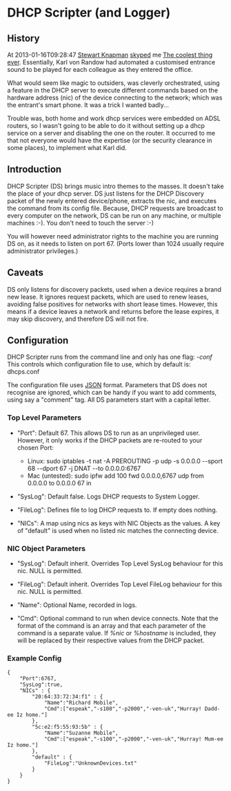 # DHCP Scripter (and Logger)

## History

At 2013-01-16T09:28:47 [Stewart Knapman](http://www.stewartknapman.com/) [skyped](http://www.skype.com/) me [The coolest thing ever](http://blog.xk72.com/post/13313246225/the-coolest-thing-ever).  Essentially, Karl von Randow had automated a customised entrance sound to be played for each colleague as they entered the office.

What would seem like magic to outsiders, was cleverly orchestrated, using a feature in the DHCP server to execute different commands based on the hardware address (nic) of the device connecting to the network; which was the entrant's smart phone.  It was a trick I wanted badly...

Trouble was, both home and work dhcp services were embedded on ADSL routers, so I wasn't going to be able to do it without setting up a dhcp service on a server and disabling the one on the router.  It occurred to me that not everyone would have the expertise (or the security clearance in some places), to implement what Karl did.

## Introduction

DHCP Scripter (DS) brings music intro themes to the masses.  It doesn't take the place of your dhcp server.  DS just listens for the DHCP Discovery packet of the newly entered device/phone, extracts the nic, and executes the command from its config file.  Because, DHCP requests are broadcast to every computer on the network, DS can be run on any machine, or multiple machines :-).  You don't need to touch the server :-)

You will however need administrator rights to the machine you are running DS on, as it needs to listen on port 67.  (Ports lower than 1024 usually require administrator privileges.)

## Caveats

DS only listens for discovery packets, used when a device requires a brand new lease.  It ignores request packets, which are used to renew leases, avoiding false positives for networks with short lease times.  However, this means if a device leaves a network and returns before the lease expires, it may skip discovery, and therefore DS will not fire.

## Configuration

DHCP Scripter runs from the command line and only has one flag: _-conf_  
This controls which configuration file to use, which by default is: dhcps.conf

The configuration file uses [JSON](http://www.json.org) format.  Parameters that DS does not recognise are ignored, which can be handy if you want to add comments, using say a "comment" tag.  All DS parameters start with a capital letter.

### Top Level Parameters

* "Port":
	Default 67.  This allows DS to run as an unprivileged user.  However, it only works if the DHCP packets are re-routed to your chosen Port:
	* Linux: sudo iptables -t nat -A PREROUTING -p udp -s 0.0.0.0 --sport 68 --dport 67 -j DNAT --to 0.0.0.0:6767
	* Mac (untested): sudo ipfw add 100 fwd 0.0.0.0,6767 udp from 0.0.0.0 to 0.0.0.0 67 in

* "SysLog":
	Default false.  Logs DHCP requests to System Logger.

* "FileLog":
	Defines file to log DHCP requests to.  If empty does nothing.

* "NICs":
	A map using nics as keys with NIC Objects as the values.  A key of "default" is used when no listed nic matches the connecting device.
	
### NIC Object Parameters

* "SysLog":
	Default inherit.  Overrides Top Level SysLog behaviour for this nic. NULL is permitted.
	
* "FileLog":
	Default inherit.  Overrides Top Level FileLog behaviour for this nic. NULL is permitted.

* "Name":
	Optional Name, recorded in logs.

* "Cmd":
	Optional command to run when device connects.  Note that the format of the command is an array and that each parameter of the command is a separate value.  If _%nic_ or _%hostname_ is included, they will be replaced by their respective values from the DHCP packet.

### Example Config

	{
		"Port":6767,
		"SysLog":true,
		"NICs" : {
			"20:64:33:72:34:f1" : {
				"Name":"Richard Mobile",
				"Cmd":["espeak","-s100","-p2000","-ven-uk","Hurray! Dadd-ee Iz home."]
			},
			"5c:e2:f5:55:93:5b" : {
				"Name":"Suzanne Mobile",
				"Cmd":["espeak","-s100","-p2000","-ven-uk","Hurray! Mum-ee Iz home."]
			},
			"default" : {
				"FileLog":"UnknownDevices.txt"
			}
		}
	}
